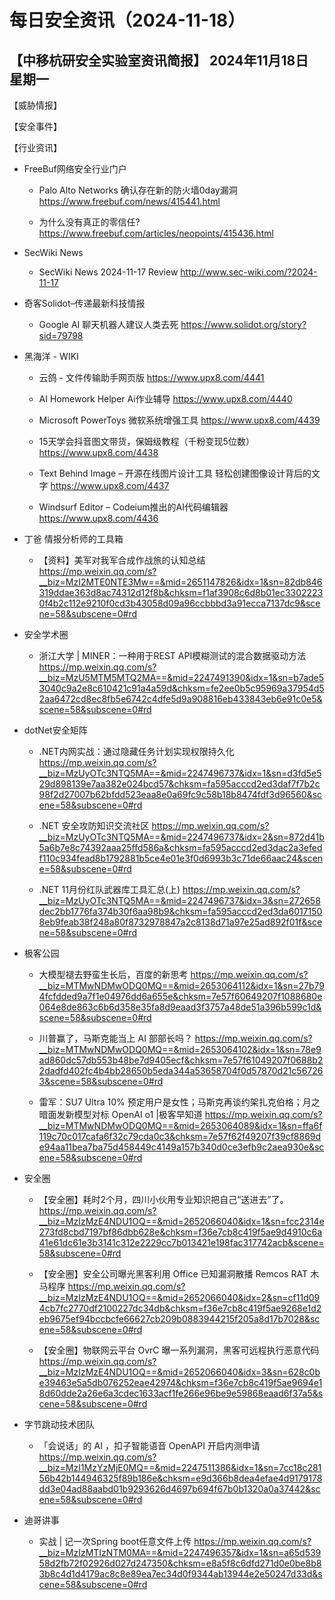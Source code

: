# 每日安全资讯（2024-11-18）

【中移杭研安全实验室资讯简报】
2024年11月18日 星期一
---------------------------
【威胁情报】

【安全事件】

【行业资讯】

- FreeBuf网络安全行业门户
  - Palo Alto Networks 确认存在新的防火墙0day漏洞
https://www.freebuf.com/news/415441.html

  - 为什么没有真正的零信任?
https://www.freebuf.com/articles/neopoints/415436.html

- SecWiki News
  - SecWiki News 2024-11-17 Review
http://www.sec-wiki.com/?2024-11-17

- 奇客Solidot–传递最新科技情报
  - Google AI 聊天机器人建议人类去死
https://www.solidot.org/story?sid=79798

- 黑海洋 - WIKI
  - 云鸽 - 文件传输助手网页版
https://www.upx8.com/4441

  - AI Homework Helper Ai作业辅导
https://www.upx8.com/4440

  - Microsoft PowerToys 微软系统增强工具
https://www.upx8.com/4439

  - 15天学会抖音图文带货，保姆级教程（千粉变现5位数）
https://www.upx8.com/4438

  - Text Behind Image – 开源在线图片设计工具 轻松创建图像设计背后的文字
https://www.upx8.com/4437

  - Windsurf Editor – Codeium推出的AI代码编辑器
https://www.upx8.com/4436

- 丁爸 情报分析师的工具箱
  - 【资料】美军对我军合成作战旅的认知总结
https://mp.weixin.qq.com/s?__biz=MzI2MTE0NTE3Mw==&mid=2651147826&idx=1&sn=82db846319ddae363d8ac74312d12f8b&chksm=f1af3908c6d8b01ec33022230f4b2c112e9210f0cd3b43058d09a96ccbbbd3a91ecca7137dc9&scene=58&subscene=0#rd

- 安全学术圈
  - 浙江大学 | MINER：一种用于REST API模糊测试的混合数据驱动方法
https://mp.weixin.qq.com/s?__biz=MzU5MTM5MTQ2MA==&mid=2247491390&idx=1&sn=b7ade53040c9a2e8c610421c91a4a59d&chksm=fe2ee0b5c95969a37954d52aa6472cd8ec8fb5e6742c4dfe5d9a908816eb433843eb6e91c0e5&scene=58&subscene=0#rd

- dotNet安全矩阵
  - .NET内网实战：通过隐藏任务计划实现权限持久化
https://mp.weixin.qq.com/s?__biz=MzUyOTc3NTQ5MA==&mid=2247496737&idx=1&sn=d3fd5e529d898139e7aa382e024bcd57&chksm=fa595acccd2ed3daf7f7b2c98f2d27007b62bfdd523eaa8e0a69fc9c58b18b8474fdf3d96560&scene=58&subscene=0#rd

  - .NET 安全攻防知识交流社区
https://mp.weixin.qq.com/s?__biz=MzUyOTc3NTQ5MA==&mid=2247496737&idx=2&sn=872d41b5a6b7e8c74392aaa25ffd586a&chksm=fa595acccd2ed3dac2a3efedf110c934fead8b1792881b5ce4e01e3f0d6993b3c71de66aac24&scene=58&subscene=0#rd

  - .NET 11月份红队武器库工具汇总(上)
https://mp.weixin.qq.com/s?__biz=MzUyOTc3NTQ5MA==&mid=2247496737&idx=3&sn=272658dec2bb1776fa374b30f6aa98b9&chksm=fa595acccd2ed3da60171508eb9feab38f248a80f8732978847a2c8138d71a97e25ad892f01f&scene=58&subscene=0#rd

- 极客公园
  - 大模型褪去野蛮生长后，百度的新思考
https://mp.weixin.qq.com/s?__biz=MTMwNDMwODQ0MQ==&mid=2653064112&idx=1&sn=27b794fcfdded9a7f1e04976dd6a655e&chksm=7e57f60649207f1088680e064e8de863c6b6d358e35fa8d9eaad3f3757a48de51a396b599c1d&scene=58&subscene=0#rd

  - 川普赢了，马斯克能当上 AI 部部长吗？
https://mp.weixin.qq.com/s?__biz=MTMwNDMwODQ0MQ==&mid=2653064102&idx=1&sn=78e9ad860dc57db553b48be7d9405ecf&chksm=7e57f61049207f0688b22dadfd402fc4b4bb28650b5eda344a53658704f0d57870d21c567263&scene=58&subscene=0#rd

  - 雷军：SU7 Ultra 10% 预定用户是女性；马斯克再谈约架扎克伯格；月之暗面发新模型对标 OpenAI o1 |极客早知道
https://mp.weixin.qq.com/s?__biz=MTMwNDMwODQ0MQ==&mid=2653064089&idx=1&sn=ffa6f119c70c017cafa6f32c79cda0c3&chksm=7e57f62f49207f39cf8869de94aa11bea7ba75d458449c4149a157b340d0ce3efb9c2aea930e&scene=58&subscene=0#rd

- 安全圈
  - 【安全圈】耗时2个月，四川小伙用专业知识把自己“送进去”了。
https://mp.weixin.qq.com/s?__biz=MzIzMzE4NDU1OQ==&mid=2652066040&idx=1&sn=fcc2314e273fd8cbd7197bf86dbb628e&chksm=f36e7cb8c419f5ae9d4910c6a41e61dc61e3b3141c312e2229cc7b013421e198fac317742acb&scene=58&subscene=0#rd

  - 【安全圈】安全公司曝光黑客利用 Office 已知漏洞散播 Remcos   RAT 木马程序
https://mp.weixin.qq.com/s?__biz=MzIzMzE4NDU1OQ==&mid=2652066040&idx=2&sn=cf11d094cb7fc2770df2100227dc34db&chksm=f36e7cb8c419f5ae9268e1d2eb9675ef94bccbcfe66627cb209b0883944215f205a8d17b7028&scene=58&subscene=0#rd

  - 【安全圈】物联网云平台 OvrC 曝一系列漏洞，黑客可远程执行恶意代码
https://mp.weixin.qq.com/s?__biz=MzIzMzE4NDU1OQ==&mid=2652066040&idx=3&sn=628c0be39463e5a5db076252eae42974&chksm=f36e7cb8c419f5ae9694e18d60dde2a26e6a3cdec1633acf1fe266e96be9e59868eaad6f37a5&scene=58&subscene=0#rd

- 字节跳动技术团队
  - 「会说话」的 AI ，扣子智能语音 OpenAPI 开启内测申请
https://mp.weixin.qq.com/s?__biz=MzI1MzYzMjE0MQ==&mid=2247511386&idx=1&sn=7cc18c28156b42b144946325f89b186e&chksm=e9d366b8dea4efae4d9179178dd3e04ad88aabd01b9293626d4697b694f67b0b1320a0a37442&scene=58&subscene=0#rd

- 迪哥讲事
  - 实战 | 记一次Spring boot任意文件上传
https://mp.weixin.qq.com/s?__biz=MzIzMTIzNTM0MA==&mid=2247496357&idx=1&sn=a65d53958d2fb72f02926d027d247350&chksm=e8a5f8c6dfd271d0e0be8b83b8c4d1d4179ac8c8e89ea7ec34d0f9344ab13944e2e50247d33d&scene=58&subscene=0#rd

